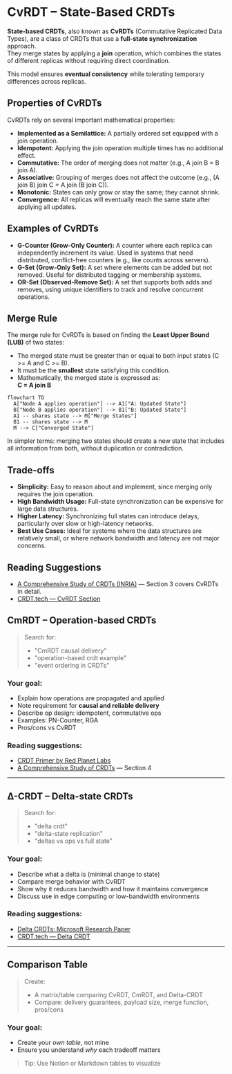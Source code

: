 # CvRDT – State-Based CRDTs

**State-based CRDTs**, also known as **CvRDTs** (Commutative Replicated Data Types), are a class of CRDTs that use a **full-state synchronization** approach.  
They merge states by applying a **join** operation, which combines the states of different replicas without requiring direct coordination.

This model ensures **eventual consistency** while tolerating temporary differences across replicas.

## Properties of CvRDTs

CvRDTs rely on several important mathematical properties:

- **Implemented as a Semilattice:** A partially ordered set equipped with a join operation.
- **Idempotent:** Applying the join operation multiple times has no additional effect.
- **Commutative:** The order of merging does not matter (e.g., A join B = B join A).
- **Associative:** Grouping of merges does not affect the outcome (e.g., (A join B) join C = A join (B join C)).
- **Monotonic:** States can only grow or stay the same; they cannot shrink.
- **Convergence:** All replicas will eventually reach the same state after applying all updates.

## Examples of CvRDTs

- **G-Counter (Grow-Only Counter):** A counter where each replica can independently increment its value. Used in systems that need distributed, conflict-free counters (e.g., like counts across servers).
- **G-Set (Grow-Only Set):** A set where elements can be added but not removed. Useful for distributed tagging or membership systems.
- **OR-Set (Observed-Remove Set):** A set that supports both adds and removes, using unique identifiers to track and resolve concurrent operations.

## Merge Rule

The merge rule for CvRDTs is based on finding the **Least Upper Bound (LUB)** of two states:

- The merged state must be greater than or equal to both input states (C >= A and C >= B).
- It must be the **smallest** state satisfying this condition.
- Mathematically, the merged state is expressed as:  
  **C = A join B**

```mermaid
flowchart TD
  A["Node A applies operation"] --> A1["A: Updated State"]
  B["Node B applies operation"] --> B1["B: Updated State"]
  A1 -- shares state --> M["Merge States"]
  B1 -- shares state --> M
  M --> C["Converged State"]
```
In simpler terms: merging two states should create a new state that includes all information from both, without duplication or contradiction.

## Trade-offs

- **Simplicity:** Easy to reason about and implement, since merging only requires the join operation.
- **High Bandwidth Usage:** Full-state synchronization can be expensive for large data structures.
- **Higher Latency:** Synchronizing full states can introduce delays, particularly over slow or high-latency networks.
- **Best Use Cases:** Ideal for systems where the data structures are relatively small, or where network bandwidth and latency are not major concerns.

## Reading Suggestions

- [A Comprehensive Study of CRDTs (INRIA)](https://hal.inria.fr/inria-00555588/document) — Section 3 covers CvRDTs in detail.
- [CRDT.tech — CvRDT Section](https://crdt.tech/#cvrdts)

## CmRDT – Operation-based CRDTs

> Search for:
> - "CmRDT causal delivery"
> - "operation-based crdt example"
> - "event ordering in CRDTs"

### Your goal:
- Explain how operations are propagated and applied
- Note requirement for **causal and reliable delivery**
- Describe op design: idempotent, commutative ops
- Examples: PN-Counter, RGA
- Pros/cons vs CvRDT

### Reading suggestions:
- [CRDT Primer by Red Planet Labs](https://redplanetlabs.com/blog/2020/04/15/an-introduction-to-conflict-free-replicated-data-types-crdts/)
- [A Comprehensive Study of CRDTs](https://hal.inria.fr/inria-00555588/document) — Section 4

---

## Δ-CRDT – Delta-state CRDTs

> Search for:
> - "delta crdt"
> - "delta-state replication"
> - "deltas vs ops vs full state"

### Your goal:
- Describe what a delta is (minimal change to state)
- Compare merge behavior with CvRDT
- Show why it reduces bandwidth and how it maintains convergence
- Discuss use in edge computing or low-bandwidth environments

### Reading suggestions:
- [Delta CRDTs: Microsoft Research Paper](https://www.microsoft.com/en-us/research/publication/delta-state-crdts/)
- [CRDT.tech — Delta CRDT](https://crdt.tech/#delta-crdts)

---

## Comparison Table

> Create:
> - A matrix/table comparing CvRDT, CmRDT, and Delta-CRDT
> - Compare: delivery guarantees, payload size, merge function, pros/cons

### Your goal:
- Create your *own table*, not mine
- Ensure you understand *why* each tradeoff matters

> Tip: Use Notion or Markdown tables to visualize